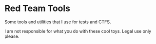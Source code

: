 # Red Team Tools

Some tools and utilities that I use for tests and CTFS.

I am not responsible for what you do with these cool toys.
Legal use only please.